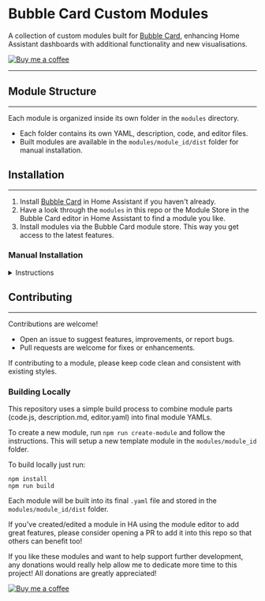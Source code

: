 # Bubble Card Custom Modules

A collection of custom modules built for [Bubble Card](https://github.com/Clooos/Bubble-Card), enhancing Home Assistant dashboards with additional functionality and new visualisations.

[![Buy me a coffee](https://img.shields.io/badge/Buy_me_a_coffee-yellow?logo=buymeacoffee&logoColor=darkred)](https://buymeacoffee.com/lsmarsden)

---

## Module Structure

---

Each module is organized inside its own folder in the `modules` directory.

- Each folder contains its own YAML, description, code, and editor files.
- Built modules are available in the `modules/module_id/dist` folder for manual installation.

## Installation

---

1. Install [Bubble Card](https://github.com/Clooos/Bubble-Card) in Home Assistant if you haven't already.
2. Have a look through the `modules` in this repo or the Module Store in the Bubble Card editor in Home Assistant to find a module you like.
3. Install modules via the Bubble Card module store. This way you get access to the latest features.

### Manual Installation

<details><summary>Instructions</summary>
Built modules are available in the <code>modules/module_id/dist</code> folder for manual installation.

Import the module yaml in the module store by using the 'Import from YAML' option, and paste the built
module inside.

</details>

## Contributing

---

Contributions are welcome!

- Open an issue to suggest features, improvements, or report bugs.
- Pull requests are welcome for fixes or enhancements.

If contributing to a module, please keep code clean and consistent with existing styles.

### Building Locally

This repository uses a simple build process to combine module parts (code.js, description.md, editor.yaml) into final module YAMLs.

To create a new module, run `npm run create-module` and follow the instructions. This will setup
a new template module in the `modules/module_id` folder.

To build locally just run:

```
npm install
npm run build
```

Each module will be built into its final `.yaml` file and stored in the `modules/module_id/dist` folder.

If you've created/edited a module in HA using the module editor to add great features, please consider
opening a PR to add it into this repo so that others can benefit too!

If you like these modules and want to help support further development, any donations
would really help allow me to dedicate more time to this project! All donations are greatly appreciated!

[![Buy me a coffee](https://img.shields.io/badge/Buy_me_a_coffee-yellow?logo=buymeacoffee&logoColor=darkred)](https://buymeacoffee.com/lsmarsden)
